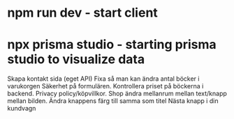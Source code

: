 # npm run dev - start client

# npx prisma studio - starting prisma studio to visualize data

Skapa kontakt sida (eget API)
Fixa så man kan ändra antal böcker i varukorgen
Säkerhet på formulären.
Kontrollera priset på böckerna i backend.
Privacy policy/köpvillkor.
Shop ändra mellanrum mellan text/knapp mellan bilden.
Ändra knappens färg till samma som titel
Nästa knapp i din kundvagn
